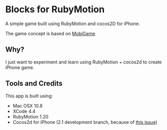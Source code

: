 # Blocks for RubyMotion

A simple game built using RubyMotion and cocos2D for iPhone.

The game concept is based on [MobiGame](http://itunes.apple.com/us/app/mobigame/id548210182?ls=1&mt=8).

## Why?

I just want to experiment and learn using RubyMotion + cocos2d to create iPhone game.

## Tools and Credits

This app is built using:

- Mac OSX 10.8
- XCode 4.4
- RubyMotion 1.20
- Cocos2d for iPhone (2.1 development branch, because of [this issue](https://github.com/scottymac/cocosmotion/pull/1))
